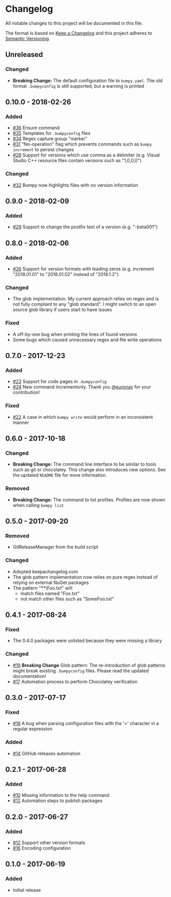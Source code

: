 # Changelog

All notable changes to this project will be documented in this file.

The format is based on [Keep a Changelog](http://keepachangelog.com/en/1.0.0/) and this project adheres to [Semantic Versioning](http://semver.org/spec/v2.0.0.html).

## Unreleased

### Changed

- **Breaking Change:** The default configuration file to `bumpy.yaml`. The old format `.bumpyconfig` is still supported, but a warning is printed

## 0.10.0 - 2018-02-26

### Added

- [#36](https://github.com/fwinkelbauer/Bumpy/issues/36) Ensure command
- [#35](https://github.com/fwinkelbauer/Bumpy/issues/35) Templates for `.bumpyconfig` files
- [#34](https://github.com/fwinkelbauer/Bumpy/issues/34) Regex capture group "marker"
- [#31](https://github.com/fwinkelbauer/Bumpy/issues/31) "No-operation" flag which prevents commands such as `bumpy increment` to persist changes
- [#28](https://github.com/fwinkelbauer/Bumpy/issues/28) Support for versions which use comma as a delimiter (e.g. Visual Studio C++ resource files contain versions such as "1,0,0,0")

### Changed

- [#32](https://github.com/fwinkelbauer/Bumpy/issues/32) Bumpy now highlights files with no version information

## 0.9.0 - 2018-02-09

### Added

- [#29](https://github.com/fwinkelbauer/Bumpy/issues/29) Support to change the postfix text of a version (e.g. "-beta001")

## 0.8.0 - 2018-02-06

### Added

- [#26](https://github.com/fwinkelbauer/Bumpy/issues/26) Support for version formats with leading zeros (e.g. increment "2018.01.01" to "2018.01.02" instead of "2018.1.2")

### Changed

- The glob implementation. My current approach relies on regex and is not fully compliant to any "glob standard". I might switch to an open source glob library if users start to have issues

### Fixed

- A off-by-one bug when printing the lines of found versions
- Some bugs which caused unnecessary regex and file write operations

## 0.7.0 - 2017-12-23

### Added

- [#23](https://github.com/fwinkelbauer/Bumpy/issues/23) Support for code pages in `.bumpyconfig`
- [#24](https://github.com/fwinkelbauer/Bumpy/issues/24) New command incrementonly. Thank you [@euronay](https://github.com/euronay) for your contribution!

### Fixed

- [#22](https://github.com/fwinkelbauer/Bumpy/issues/22) A case in which `bumpy write` would perform in an inconsistent manner

## 0.6.0 - 2017-10-18

### Changed

- **Breaking Change:** The command line interface to be similar to tools such as git or chocolatey. This change also introduces new options. See the updated `README` file for more information

### Removed

- **Breaking Change:** The command to list profiles. Profiles are now shown when calling `bumpy list`

## 0.5.0 - 2017-09-20

### Removed

- GitReleaseManager from the build script

### Changed

- Adopted keepachangelog.com
- The glob pattern implementation now relies on pure regex instead of relying on external NuGet packages
- The pattern "\*\*\Foo.txt" will:
  - match files named "Foo.txt"
  - not match other files such as "SomeFoo.txt"

## 0.4.1 - 2017-08-24

### Fixed

- The 0.4.0 packages were unlisted because they were missing a library

### Changed

- [#19](https://github.com/fwinkelbauer/Bumpy/issues/19) **Breaking Change** Glob pattern: The re-introduction of glob patterns might break existing `.bumpyconfig` files. Please read the updated documentation!
- [#17](https://github.com/fwinkelbauer/Bumpy/issues/17) Automation process to perform Chocolatey verification

## 0.3.0 - 2017-07-17

### Fixed

- [#18](https://github.com/fwinkelbauer/Bumpy/issues/18) A bug when parsing configuration files with the '=' character in a regular expression

### Added

- [#14](https://github.com/fwinkelbauer/Bumpy/issues/14) GitHub releases automation

## 0.2.1 - 2017-06-28

### Added

- [#10](https://github.com/fwinkelbauer/Bumpy/issues/10) Missing information to the help command
- [#12](https://github.com/fwinkelbauer/Bumpy/issues/12) Automation steps to publish packages

## 0.2.0 - 2017-06-27

### Added

- [#12](https://github.com/fwinkelbauer/Bumpy/issues/2) Support other version formats
- [#16](https://github.com/fwinkelbauer/Bumpy/issues/6) Encoding configuration 

## 0.1.0 - 2017-06-19

### Added

- Initial release
